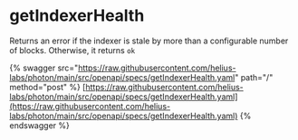 # getIndexerHealth

Returns an error if the indexer is stale by more than a configurable number of blocks. Otherwise, it returns `ok`

{% swagger src="https://raw.githubusercontent.com/helius-labs/photon/main/src/openapi/specs/getIndexerHealth.yaml" path="/" method="post" %}
[https://raw.githubusercontent.com/helius-labs/photon/main/src/openapi/specs/getIndexerHealth.yaml](https://raw.githubusercontent.com/helius-labs/photon/main/src/openapi/specs/getIndexerHealth.yaml)
{% endswagger %}
